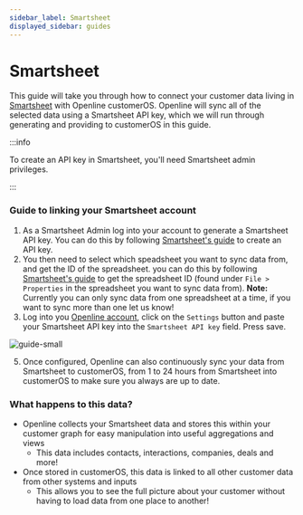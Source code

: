 ```yaml
---
sidebar_label: Smartsheet
displayed_sidebar: guides
---
```


# Smartsheet

This guide will take you through how to connect your customer data living in [Smartsheet][smartsheet] with Openline customerOS. Openline will sync all of the selected data using a Smartsheet API key, which we will run through generating and providing to customerOS in this guide.
 
:::info 

To create an API key in Smartsheet, you'll need Smartsheet admin privileges. 

:::

### Guide to linking your Smartsheet account

1. As a Smartsheet Admin log into your account to generate a Smartsheet API key. You can do this by following [Smartsheet's guide][smartsheet-api-guide] to create an API key.
3. You then need to select which speadsheet you want to sync data from, and get the ID of the spreadsheet. you can do this by following [Smartsheet's guide][smartsheet-id-guide] to get the spreadsheet ID (found under `File > Properties` in the spreadsheet you want to sync data from).
**Note:** Currently you can only sync data from one spreadsheet at a time, if you want to sync more than one let us know!
4. Log into you [Openline account][openline], click on the `Settings` button and paste your Smartsheet API key into the `Smartsheet API key` field.  Press save.

![guide-small](@site/static/img/guides/smartsheet/smartsheet-settings.png)

5. Once configured, Openline can also continuously sync your data from Smartsheet to customerOS, from 1 to 24 hours from Smartsheet into customerOS to make sure you always are up to date.

<!--- TODO: update with sync details ---->

### What happens to this data?

- Openline collects your Smartsheet data and stores this within your customer graph for easy manipulation into useful aggregations and views
  - This data includes contacts, interactions, companies, deals and more!
- Once stored in customerOS, this data is linked to all other customer data from other systems and inputs
  - This allows you to see the full picture about your customer without having to load data from one place to another!

<!--- References ---->

[smartsheet]: https://www.smartsheet.com/
[smartsheet-api-guide]: https://help.smartsheet.com/articles/2482389-generate-API-key
[smartsheet-id-guide]: https://help.smartsheet.com/articles/2482711-get-smartsheet-ids
[openline]: https://spaces.openline.ai/

